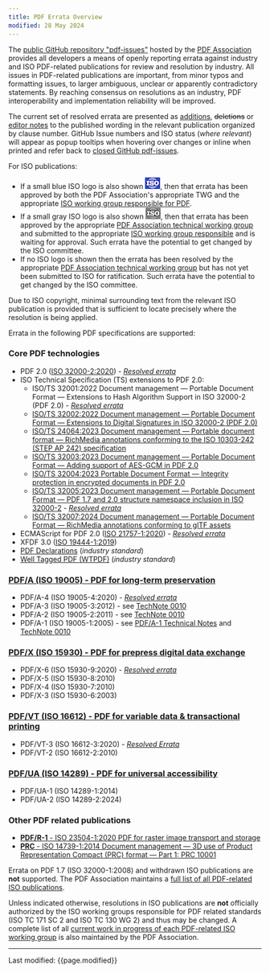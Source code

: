 ```yaml
---
title: PDF Errata Overview
modified: 28 May 2024
---
```


<link rel="stylesheet" href="https://pdf-issues.pdfa.org/assets/iso-style.css">
<div class="github-wp">

<p>
The <a href="https://github.com/pdf-association/pdf-issues/">public GitHub repository "pdf-issues"</a> hosted by the <a href="https://www.pdfa.org">PDF Association</a>
provides all developers a means of openly reporting errata against industry and ISO PDF-related publications for review and resolution by industry.
All issues in PDF-related publications are important, from minor typos and formatting issues, to
larger ambiguous, unclear or apparently contradictory statements. By reaching consensus on resolutions as an industry,
PDF interoperability and implementation reliability will be improved.
</p>

<p>
The current set of resolved errata are presented as <span class="isostyle">
<ins title="GitHub Issue URL will appear">additions</ins>,
<del title="GitHub Issue URL will appear">deletions</del> or
<ins class="editornote" title="GitHub Issue URL will appear">editor notes</ins></span>
to the published wording in the relevant publication organized by clause number.
GitHub Issue numbers and ISO status (<i>where relevant</i>) will appear as popup tooltips when hovering over changes or inline when printed and refer back to
<a href="https://github.com/pdf-association/pdf-issues/issues?q=is%3Aclosed+label%3A%22proposed+solution%22" target="_blank">
closed GitHub pdf-issues</a>.
</p>

<p>For ISO publications:</p>

<ul>
  <li>
  If a small blue ISO logo is also shown <img src="assets/Logo-ISO-small.png" alt="Small blue ISO logo" />, then that errata has been approved by both the PDF Association's appropriate TWG and the appropriate <a href="https://www.pdfa.org/iso-status/">ISO working group responsible for PDF</a>. 
  </li>

  <li>
  If a small gray ISO logo is also shown <img src="assets/Logo-ISO-submitted-small.png" alt="Small grey ISO logo" />, then that errata has been approved by the appropriate <a href="https://www.pdfa.org/community/">PDF Association technical working group</a> and submitted to the appropriate <a href="https://www.pdfa.org/iso-status/">ISO working group responsible</a> and is waiting for approval. Such errata have the potential to get changed by the ISO committee.
  </li>

  <li>
  If no ISO logo is shown then the errata has been resolved by the appropriate <a href="https://www.pdfa.org/community/">PDF Association technical working group</a> but has not yet been submitted to ISO for ratification. Such errata have the potential to get changed by the ISO committee.
  </li>
</ul>

<p>
Due to ISO copyright, minimal surrounding text from the relevant ISO publication is provided that is sufficient to locate precisely where the resolution is being applied.
</p>

<p>Errata in the following PDF specifications are supported:</p>


 <h3><b>Core PDF technologies</b></h3>
  <ul>
   <li>PDF 2.0 (<a href="https://www.pdfa.org/resource/iso-32000-pdf/" target="_blank">ISO 32000-2:2020</a>) - <a href="32000-2-2020/index.html"><i>Resolved errata</i></a></li>
   <li>ISO Technical Specification (TS) extensions to PDF 2.0:
     <ul>
       <li>ISO/TS 32001:2022 Document management — Portable Document Format — Extensions to Hash Algorithm Support in ISO 32000-2 (PDF 2.0) - <a href="32001-2022/index.html"><i>Resolved errata</i></a></li>
       <li><a href="https://www.pdfa.org/resource/iso-ts-32002/" target="_blank">ISO/TS 32002:2022 Document management — Portable Document Format — Extensions to Digital Signatures in ISO 32000-2 (PDF 2.0)</a></li>
       <li><a href="https://pdfa.org/resource/iso-ts-24064/" target="_blank">ISO/TS 24064:2023 Document management — Portable document format — RichMedia annotations conforming to the ISO 10303-242 (STEP AP 242) specification</a></li>
       <li><a href="https://pdfa.org/resource/iso-ts-32003-aes-gcm/" target="_blank">ISO/TS 32003:2023 Document management — Portable Document Format — Adding support of AES-GCM in PDF 2.0</a></li>
       <li><a href="https://pdfa.org/resource/iso-ts-32004-integrity-protection/" target="_blank">ISO/TS 32004:2023 Portable Document Format — Integrity protection in encrypted documents in PDF 2.0</a></li>
       <li><a href="https://pdfa.org/resource/iso-32005" target="_blank">ISO/TS 32005:2023 Document management — Portable Document Format — PDF 1.7 and 2.0 structure namespace inclusion in ISO 32000-2</a> - <a href="32005-2023/index.html"><i>Resolved errata</i></a></li>
       <li><a href="https://pdfa.org/resource/iso-32007" target="_blank">ISO/TS 32007:2024 Document management — Portable Document Format — RichMedia annotations conforming to glTF assets</a></li>
    </ul>
    </li>
   <li>ECMAScript for PDF 2.0 (<a href="https://www.pdfa.org/resource/iso-21757-ecmascript/" target="_blank">ISO 21757-1:2020</a>) - <a href="21757-1-2020/index.html"><i>Resolved errata</i></a></li>
   <li>XFDF 3.0 (<a href="https://www.pdfa.org/resource/iso-19444-xfdf/" target="_blank">ISO 19444-1:2019</a>)</li>
   <li><a target="_blank" href="https://pdfa.org/declarations/">PDF Declarations</a> (<i>industry standard</i>)</li>
   <li><a target="_blank" href="https://pdfa.org/wtpdf/">Well Tagged PDF (WTPDF)</a> (<i>industry standard</i>)</li>
  </ul>

 <h3><a href="https://www.pdfa.org/resource/iso-19005-pdfa/" target="_blank"><b>PDF/A</b> (ISO 19005) - PDF for long-term preservation</a></h3>
  <ul>
   <li>PDF/A-4 (ISO 19005-4:2020) - <a href="19005-4-2020/index.html"><i>Resolved errata</i></a></li>
   <li>PDF/A-3 (ISO 19005-3:2012) - see <a href="https://www.pdfa.org/resource/technote-0010-clarifications-of-iso-19005-parts-1-3-for-developers-of-pdfa-creators-and-validators/" target="_blank">TechNote 0010</a></li>
   <li>PDF/A-2 (ISO 19005-2:2011) - see <a href="https://www.pdfa.org/resource/technote-0010-clarifications-of-iso-19005-parts-1-3-for-developers-of-pdfa-creators-and-validators/" target="_blank">TechNote 0010</a></li>
   <li>PDF/A-1 (ISO 19005-1:2005) - see <a href="https://www.pdfa.org/resource/pdfa-1-technical-notes/" target="_blank">PDF/A-1 Technical Notes</a> and <a href="https://www.pdfa.org/resource/technote-0010-clarifications-of-iso-19005-parts-1-3-for-developers-of-pdfa-creators-and-validators/" target="_blank">TechNote 0010</a></li>
  </ul>

  <h3><a href="https://www.pdfa.org/resource/iso-15930-pdfx/" target="_blank"><b>PDF/X</b> (ISO 15930) - PDF for prepress digital data exchange</a></h3>
   <ul>
    <li>PDF/X-6 (ISO 15930-9:2020) - <a href="15930-9-2020/index.html"><i>Resolved errata</i></a></li>
    <li>PDF/X-5 (ISO 15930-8:2010)</li>
    <li>PDF/X-4 (ISO 15930-7:2010)</li>
    <li>PDF/X-3 (ISO 15930-6:2003)</li>
   </ul>

  <h3><a href="https://www.pdfa.org/resource/iso-16612-pdfvt/" target="_blank"><b>PDF/VT</b> (ISO 16612) - PDF for variable data &amp; transactional printing</a></h3>
   <ul>
    <li>PDF/VT-3 (ISO 16612-3:2020) - <a href="16612-3-2020/index.html"><i>Resolved Errata</i></a></li>
    <li>PDF/VT-2 (ISO 16612-2:2010)</li>
   </ul>

  <h3><a href="https://www.pdfa.org/resource/iso-14289-pdfua/" target="_blank"><b>PDF/UA</b> (ISO 14289) - PDF for universal accessibility</a></h3>
   <ul>
    <li>PDF/UA-1 (ISO 14289-1:2014)</li>
    <li>PDF/UA-2 (ISO 14289-2:2024)</li>
   </ul>

  <h3><b>Other PDF related publications</b></h3>
  <ul>
   <li><a href="https://www.pdfa.org/resource/iso-23504-pdfr/" target="_blank"><b>PDF/R-1</b> - ISO 23504-1:2020 PDF for raster image transport and storage</a></li>
   <li><a href="https://pdfa.org/resource/3d-formats/" target="_blank"><b>PRC</b> - ISO 14739-1:2014 Document management — 3D use of Product Representation Compact (PRC) format — Part 1: PRC 10001</a></li>
  </ul>

<p>Errata on PDF 1.7 (ISO 32000-1:2008) and withdrawn ISO publications are <b>not</b> supported.
The PDF Association maintains a <a href="https://www.pdfa.org/index-of-pdf-related-iso-publications/">full list of all PDF-related ISO publications</a>.</p>

<p>
Unless indicated otherwise, resolutions in ISO publications are <b>not</b> officially authorized by the ISO working groups responsible for PDF related standards
(ISO TC 171 SC 2 and ISO TC 130 WG 2) and thus may be changed. A complete list of all
<a href="https://www.pdfa.org/iso-status/" target="_parent">current work in progress of each PDF-related ISO working group</a> is also maintained by the PDF Association.
</p>

<hr>
<p class="footnote">Last modified: {{page.modified}}</p>

</div>
